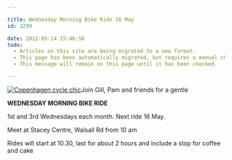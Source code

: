 ```yaml
---

title: Wednesday Morning Bike Ride 16 May
id: 3299

date: 2012-05-14 15:46:58
todo:
  - Articles on this site are being migrated to a new format.
  - This page has been automatically migrated, but requires a manual check-&-tune to ensure the format and links all work as expected.
  - This message will remain on this page until it has been checked.

---
```


[![Copenhagen cycle chic](http://www.pompeybug.co.uk/wp-content/uploads/2011/08/600px-Copenhagen_cycle_chic-300x300.jpg "Copenhagen cycle chic")](/assets/600px-Copenhagen_cycle_chic.jpg)Join Gill, Pam and friends for a gentle

**WEDNESDAY MORNING BIKE RIDE**

1st and 3rd Wednesdays each month. Next ride 16 May.

Meet at Stacey Centre, Walsall Rd from 10 am

Rides will start at 10.30, last for about 2 hours and include a stop for coffee and cake